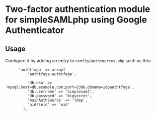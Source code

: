 # Two-factor authentication module for simpleSAMLphp using Google Authenticator

## Usage

 Configure it by adding an entry to `config/authsources.php` such as this:
 
 ```
       'authtfaga' => array(
           'authtfaga:authtfaga',
 
           'db.dsn' => 'mysql:host=db.example.com;port=3306;dbname=idpauthtfaga',
           'db.username' => 'simplesaml',
           'db.password' => 'bigsecret',
           'mainAuthSource' => 'ldap',
           'uidField' => 'uid'
         ),
```
